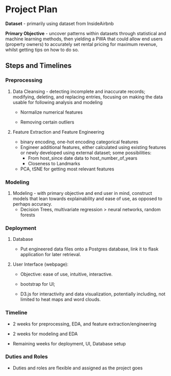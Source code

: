 # Project Plan

**Dataset** - primarily using dataset from InsideAirbnb

**Primary Objective** - uncover patterns within datasets through statistical and machine learning methods, then yielding a PWA that could allow end users (property owners) to accurately set rental pricing for maximum revenue, whilst getting tips on how to do so. 

## Steps and Timelines

### Preprocessing

1. Data Cleansing - detecting incomplete and inaccurate records; modifying, deleting, and replacing entries, focusing on making the data usable for following analysis and modeling

   - Normalize numerical features 

   - Removing certain outliers

2. Feature Extraction and Feature Engineering

   - binary encoding, one-hot encoding categorical features
   - Engineer additional features, either calculated using existing features or newly developed using external dataset; some possibilities: 
     - From host_since date data to host_number_of_years
     - Closeness to Landmarks
   - PCA, tSNE for getting most relevant features

### Modeling

1. Modeling - with primary objective and end user in mind, construct models that lean towards explainability and ease of use, as opposed to perhaps accuracy.
   - Decision Trees, multivariate regression > neural networks, random forests

### Deployment

1. Database

   - Put engineered data files onto a Postgres database, link it to flask application for later retrieval.

2. User Interface (webpage):

   - Objective: ease of use, intuitive, interactive.

   - bootstrap for UI;
   - D3.js for interactivity and data visualization, potentially including, not limited to heat maps and word clouds.

### Timeline

- 2 weeks for preprocessing, EDA, and feature extraction/engineering

- 2 weeks for modeling and EDA

- Remaining weeks for deployment, UI, Database setup

### Duties and Roles

- Duties and roles are flexible and assigned as the project goes



